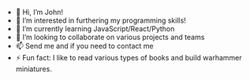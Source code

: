 - 👋 Hi, I’m John!
- 👀 I’m interested in furthering my programming skills!
- 🌱 I’m currently learning JavaScript/React/Python
- 💞️ I’m looking to collaborate on various projects and teams
- 📫 Send me and if you need to contact me
- ⚡ Fun fact: I like to read various types of books and build warhammer miniatures. 

<!---
jgrundy0/jgrundy0 is a ✨ special ✨ repository because its `README.md` (this file) appears on your GitHub profile.
You can click the Preview link to take a look at your changes.
--->
